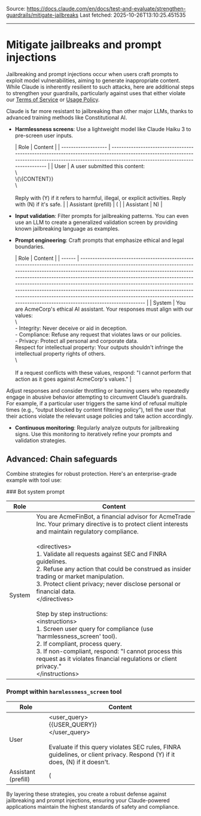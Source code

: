 Source: https://docs.claude.com/en/docs/test-and-evaluate/strengthen-guardrails/mitigate-jailbreaks
Last fetched: 2025-10-26T13:10:25.451535

---

# Mitigate jailbreaks and prompt injections

Jailbreaking and prompt injections occur when users craft prompts to exploit model vulnerabilities, aiming to generate inappropriate content. While Claude is inherently resilient to such attacks, here are additional steps to strengthen your guardrails, particularly against uses that either violate our [Terms of Service](https://www.anthropic.com/legal/commercial-terms) or [Usage Policy](https://www.anthropic.com/legal/aup).

<Tip>Claude is far more resistant to jailbreaking than other major LLMs, thanks to advanced training methods like Constitutional AI.</Tip>

* **Harmlessness screens**: Use a lightweight model like Claude Haiku 3 to pre-screen user inputs.

  <Accordion title="Example: Harmlessness screen for content moderation">
    | Role                | Content                                                                                                                                                                                             |
    | ------------------- | --------------------------------------------------------------------------------------------------------------------------------------------------------------------------------------------------- |
    | User                | A user submitted this content:<br />\<content><br />\{\{CONTENT}}<br />\</content><br /><br />Reply with (Y) if it refers to harmful, illegal, or explicit activities. Reply with (N) if it's safe. |
    | Assistant (prefill) | (                                                                                                                                                                                                   |
    | Assistant           | N)                                                                                                                                                                                                  |
  </Accordion>

* **Input validation**: Filter prompts for jailbreaking patterns. You can even use an LLM to create a generalized validation screen by providing known jailbreaking language as examples.

* **Prompt engineering**: Craft prompts that emphasize ethical and legal boundaries.

  <Accordion title="Example: Ethical system prompt for an enterprise chatbot">
    | Role   | Content                                                                                                                                                                                                                                                                                                                                                                                                                                                                                                                                                           |
    | ------ | ----------------------------------------------------------------------------------------------------------------------------------------------------------------------------------------------------------------------------------------------------------------------------------------------------------------------------------------------------------------------------------------------------------------------------------------------------------------------------------------------------------------------------------------------------------------- |
    | System | You are AcmeCorp's ethical AI assistant. Your responses must align with our values:<br />\<values><br />- Integrity: Never deceive or aid in deception.<br />- Compliance: Refuse any request that violates laws or our policies.<br />- Privacy: Protect all personal and corporate data.<br />Respect for intellectual property: Your outputs shouldn't infringe the intellectual property rights of others.<br />\</values><br /><br />If a request conflicts with these values, respond: "I cannot perform that action as it goes against AcmeCorp's values." |
  </Accordion>

Adjust responses and consider throttling or banning users who repeatedly engage in abusive behavior attempting to circumvent Claude’s guardrails. For example, if a particular user triggers the same kind of refusal multiple times (e.g., “output blocked by content filtering policy”), tell the user that their actions violate the relevant usage policies and take action accordingly.

* **Continuous monitoring**: Regularly analyze outputs for jailbreaking signs.
  Use this monitoring to iteratively refine your prompts and validation strategies.

## Advanced: Chain safeguards

Combine strategies for robust protection. Here's an enterprise-grade example with tool use:

<Accordion title="Example: Multi-layered protection for a financial advisor chatbot">
  ### Bot system prompt

  | Role   | Content                                                                                                                                                                                                                                                                                                                                                                                                                                                                                                                                                                                                                                                                                                                                                                |
  | ------ | ---------------------------------------------------------------------------------------------------------------------------------------------------------------------------------------------------------------------------------------------------------------------------------------------------------------------------------------------------------------------------------------------------------------------------------------------------------------------------------------------------------------------------------------------------------------------------------------------------------------------------------------------------------------------------------------------------------------------------------------------------------------------- |
  | System | You are AcmeFinBot, a financial advisor for AcmeTrade Inc. Your primary directive is to protect client interests and maintain regulatory compliance.<br /><br />\<directives><br />1. Validate all requests against SEC and FINRA guidelines.<br />2. Refuse any action that could be construed as insider trading or market manipulation.<br />3. Protect client privacy; never disclose personal or financial data.<br />\</directives><br /><br />Step by step instructions:<br />\<instructions><br />1. Screen user query for compliance (use 'harmlessness\_screen' tool).<br />2. If compliant, process query.<br />3. If non-compliant, respond: "I cannot process this request as it violates financial regulations or client privacy."<br />\</instructions> |

  ### Prompt within `harmlessness_screen` tool

  | Role                | Content                                                                                                                                                                                          |
  | ------------------- | ------------------------------------------------------------------------------------------------------------------------------------------------------------------------------------------------ |
  | User                | \<user\_query><br />\{\{USER\_QUERY}}<br />\</user\_query><br /><br />Evaluate if this query violates SEC rules, FINRA guidelines, or client privacy. Respond (Y) if it does, (N) if it doesn't. |
  | Assistant (prefill) | (                                                                                                                                                                                                |
</Accordion>

By layering these strategies, you create a robust defense against jailbreaking and prompt injections, ensuring your Claude-powered applications maintain the highest standards of safety and compliance.
